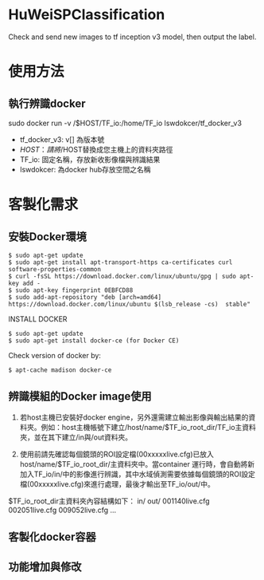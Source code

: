 # HuWeiSPClassification
Check and send new images to tf inception v3 model, then output the label.


# 使用方法
## 執行辨識docker
sudo docker run -v /$HOST/TF_io:/home/TF_io lswdokcer/tf_docker_v3

* tf_docker_v3: v[] 為版本號
* $HOST：請將/$HOST替換成您主機上的資料夾路徑
* TF_io: 固定名稱，存放新收影像檔與辨識結果
* lswdokcer: 為docker hub存放空間之名稱

# 客製化需求
## 安裝Docker環境
    $ sudo apt-get update
    $ sudo apt-get install apt-transport-https ca-certificates curl software-properties-common
    $ curl -fsSL https://download.docker.com/linux/ubuntu/gpg | sudo apt-key add -
    $ sudo apt-key fingerprint 0EBFCD88
    $ sudo add-apt-repository "deb [arch=amd64] https://download.docker.com/linux/ubuntu $(lsb_release -cs)  stable"

INSTALL DOCKER

    $ sudo apt-get update
    $ sudo apt-get install docker-ce (for Docker CE)

Check version of docker by:

    $ apt-cache madison docker-ce

## 辨識模組的Docker image使用
1. 若host主機已安裝好docker engine，另外還需建立輸出影像與輸出結果的資料夾。例如：host主機帳號下建立/host/name/$TF_io_root_dir/TF_io主資料夾，並在其下建立/in與/out資料夾。

2. 使用前請先確認每個鏡頭的ROI設定檔(00xxxxxlive.cfg)已放入host/name/$TF_io_root_dir/主資料夾中。當container 運行時，會自動將新加入TF_io/in/中的影像進行辨識，其中水域偵測需要依據每個鏡頭的ROI設定檔(00xxxxxlive.cfg)來進行處理，最後才輸出至TF_io/out/中。

$TF_io_root_dir主資料夾內容結構如下：
    in/
    out/
    001140live.cfg
    002051live.cfg
    009052live.cfg
    ...

## 客製化docker容器

## 功能增加與修改
